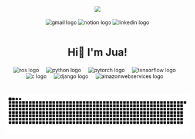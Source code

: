 <!--
![header](https://capsule-render.vercel.app/api?type=waving&color=timeGradient&height=120&animation=fadeIn&section=footer&text=😊&fontAlign=90)
<br/><br/>
-->


<!--
<div align= "center">
<a>Hi! I'm Jua</a>
    <br><br>
	<img src="https://img.shields.io/badge/pytorch-%23EE4C2C.svg?&style=for-the-badge&logo=pytorch&logoColor=white" />	<img src="https://img.shields.io/badge/tensorflow-FF6F00.svg?&style=for-the-badge&logo=tensorflow&logoColor=white" />
    <img src="https://img.shields.io/badge/python-%233776AB.svg?&style=for-the-badge&logo=python&logoColor=white" />
    <img src="https://img.shields.io/badge/ros-22314E.svg?&style=for-the-badge&logo=ros&logoColor=white" /> <img src="https://img.shields.io/badge/C-A8B9CC.svg?&style=for-the-badge&logo=C&logoColor=white" />
<div align="center">
-->


<!--
<div align="center">
  <img src="https://streak-stats.demolab.com?user=maurodesouza&locale=en&mode=daily&theme=dracula&hide_border=false&border_radius=5&order=3" height="150" alt="streak graph"  />
  <img src="https://github-profile-trophy.vercel.app?username=maurodesouza&theme=dracula&column=-1&row=1&margin-w=8&margin-h=8&no-bg=false&no-frame=false&order=4" height="150" alt="trophy graph"  />
</div>
-->

<!--
<picture>
  <source media="(prefers-color-scheme: dark)" srcset="https://raw.githubusercontent.com/maurodesouza/maurodesouza/output/pacman-contribution-graph-dark.svg">
  <source media="(prefers-color-scheme: light)" srcset="https://raw.githubusercontent.com/maurodesouza/maurodesouza/output/pacman-contribution-graph.svg">
  <img alt="pacman contribution graph" src="https://raw.githubusercontent.com/maurodesouza/maurodesouza/output/pacman-contribution-graph.svg">
</picture>
-->


<div align="center">
  <img height="150" src="https://media.giphy.com/media/v1.Y2lkPTc5MGI3NjExbnJ6OHZ1MXoxOXVyc2hodGxoOGJ2NWx6b2cwcXByNndwNTY5NHYzNyZlcD12MV9pbnRlcm5hbF9naWZfYnlfaWQmY3Q9Zw/3o7bu9HvCRRp7MjpT2/giphy.gif"  />
</div>

<img width="12" />

<div align="center">
  <a href="mailto:juachef@gmail.com" style="text-decoration: none;">
    <img src="https://img.shields.io/static/v1?message=Gmail&logo=gmail&label=&color=D14836&logoColor=white&labelColor=&style=for-the-badge" height="25" alt="gmail logo" />
  </a>

  <a href="https://boiled-penalty-f99.notion.site/About-JUA-f0dc18a4e0f7471e81cea9eb872c2be7" style="text-decoration: none;">
    <img src="https://img.shields.io/static/v1?message=Notion&logo=notion&label=&color=000000&logoColor=white&labelColor=&style=for-the-badge" height="25" alt="notion logo" />
  </a>
  
  <a href="https://www.linkedin.com/in/jua-han-903a05280/" style="text-decoration: none;">
    <img src="https://img.shields.io/static/v1?message=LinkedIn&logo=linkedin&label=&color=0077B5&logoColor=white&labelColor=&style=for-the-badge" height="25" alt="linkedin logo"  />
  </a>
</div>

<img width="12" />


###

<h1 align="center">Hi👋 I'm Jua!</h1>

###

<div align="center">
  <img src="https://skillicons.dev/icons?i=ros" height="60" alt="ros logo"  />
  <img width="12" />
  <img src="https://skillicons.dev/icons?i=py" height="60" alt="python logo"  />
  <img width="12" />
  <img src="https://skillicons.dev/icons?i=pytorch" height="60" alt="pytorch logo"  />
  <img width="12" />
  <img src="https://skillicons.dev/icons?i=tensorflow" height="60" alt="tensorflow logo"  />
  <img width="12" />
  <img src="https://skillicons.dev/icons?i=c" height="60" alt="c logo"  />
  <img width="12" />
  <img src="https://skillicons.dev/icons?i=django" height="60" alt="django logo"  />
  <img width="12" />
  <img src="https://skillicons.dev/icons?i=aws" height="60" alt="amazonwebservices logo"  />
  <img width="12" />
</div>

###

<br clear="both">

<picture>
  <source media="(prefers-color-scheme: dark)" srcset="https://raw.githubusercontent.com/Claire-art/Claire-art/output/pacman-contribution-graph-dark.svg">
  <source media="(prefers-color-scheme: light)" srcset="https://raw.githubusercontent.com/Claire-art/Claire-art/output/pacman-contribution-graph.svg">
  <img alt="pacman contribution graph" src="https://raw.githubusercontent.com/Claire-art/Claire-art/output/pacman-contribution-graph.svg">
</picture>